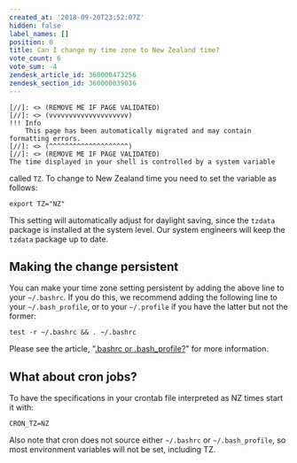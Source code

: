 ```yaml
---
created_at: '2018-09-20T23:52:07Z'
hidden: false
label_names: []
position: 0
title: Can I change my time zone to New Zealand time?
vote_count: 6
vote_sum: -4
zendesk_article_id: 360000473256
zendesk_section_id: 360000039036
---
```



    [//]: <> (REMOVE ME IF PAGE VALIDATED)
    [//]: <> (vvvvvvvvvvvvvvvvvvvv)
    !!! Info
        This page has been automatically migrated and may contain formatting errors.
    [//]: <> (^^^^^^^^^^^^^^^^^^^^)
    [//]: <> (REMOVE ME IF PAGE VALIDATED)
    The time displayed in your shell is controlled by a system variable
called `TZ`. To change to New Zealand time you need to set the variable
as follows:

    export TZ="NZ"

This setting will automatically adjust for daylight saving, since the
`tzdata` package is installed at the system level. Our system engineers
will keep the `tzdata` package up to date.

## Making the change persistent

You can make your time zone setting persistent by adding the above line
to your `~/.bashrc`. If you do this, we recommend adding the following
line to your `~/.bash_profile`, or to your `~/.profile` if you have the
latter but not the former:

    test -r ~/.bashrc && . ~/.bashrc

Please see the article, "[.bashrc or
.bash\_profile?](https://support.nesi.org.nz/hc/en-gb/articles/360001194536)"
for more information.

## What about cron jobs?

To have the specifications in your crontab file interpreted as NZ times
start it with:

    CRON_TZ=NZ

Also note that cron does not source either `~/.bashrc` or
`~/.bash_profile`, so most environment variables will not be set,
including TZ.
